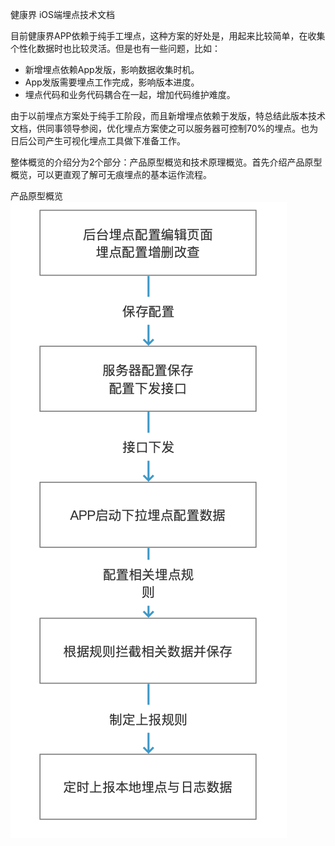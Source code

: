 健康界 iOS端埋点技术文档 

目前健康界APP依赖于纯手工埋点，这种方案的好处是，用起来比较简单，在收集个性化数据时也比较灵活。但是也有一些问题，比如：

+ 新增埋点依赖App发版，影响数据收集时机。
+ App发版需要埋点工作完成，影响版本进度。
+ 埋点代码和业务代码耦合在一起，增加代码维护难度。

由于以前埋点方案处于纯手工阶段，而且新增埋点依赖于发版，特总结此版本技术文档，供同事领导参阅，优化埋点方案使之可以服务器可控制70%的埋点。也为日后公司产生可视化埋点工具做下准备工作。

整体概览的介绍分为2个部分：产品原型概览和技术原理概览。首先介绍产品原型概览，可以更直观了解可无痕埋点的基本运作流程。

产品原型概览 	
![mdlct](image/mdlct.png)
